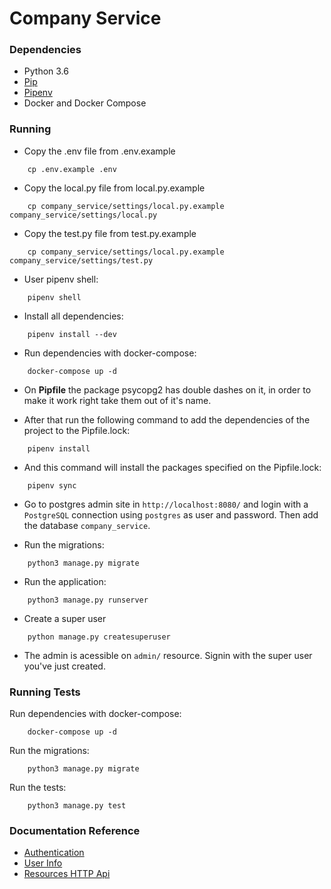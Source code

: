 # Company Service

### Dependencies

- Python 3.6
- [Pip](https://linuxize.com/post/how-to-install-pip-on-ubuntu-18.04/)
- [Pipenv](https://docs.pipenv.org/en/latest/install/)
- Docker and Docker Compose

### Running

- Copy the .env file from .env.example
```
    cp .env.example .env
```
- Copy the local.py file from local.py.example
```
    cp company_service/settings/local.py.example company_service/settings/local.py
```
- Copy the test.py file from test.py.example
```
    cp company_service/settings/local.py.example company_service/settings/test.py
```
- User pipenv shell:
```
    pipenv shell
```

- Install all dependencies:
```
    pipenv install --dev
```

- Run dependencies with docker-compose:
```
    docker-compose up -d
```

- On __Pipfile__ the package psycopg2 has double dashes on it, in order to make it work right take them out of it's name.

- After that run the following command to add the dependencies of the project to the Pipfile.lock:
```
    pipenv install
```

- And this command will install the packages specified on the Pipfile.lock:
```
    pipenv sync
```    

- Go to postgres admin site in `http://localhost:8080/` and login with a `PostgreSQL` connection using `postgres` as user and password. Then add the database `company_service`.

- Run the migrations:
```
    python3 manage.py migrate
```

- Run the application:
```
    python3 manage.py runserver
```

- Create a super user
```
    python manage.py createsuperuser
```

- The admin is acessible on `admin/` resource. Signin with the super user you've just created.

### Running Tests

Run dependencies with docker-compose:
```
    docker-compose up -d
```

Run the migrations:
```
    python3 manage.py migrate
```

Run the tests:
```
    python3 manage.py test
```


### Documentation Reference

- [Authentication](https://github.com/vision-i40/company_service/tree/master/docs/authentication)
- [User Info](https://github.com/vision-i40/company_service/tree/master/docs/user)
- [Resources HTTP Api](https://github.com/vision-i40/company_service/tree/master/docs/http_api/)
